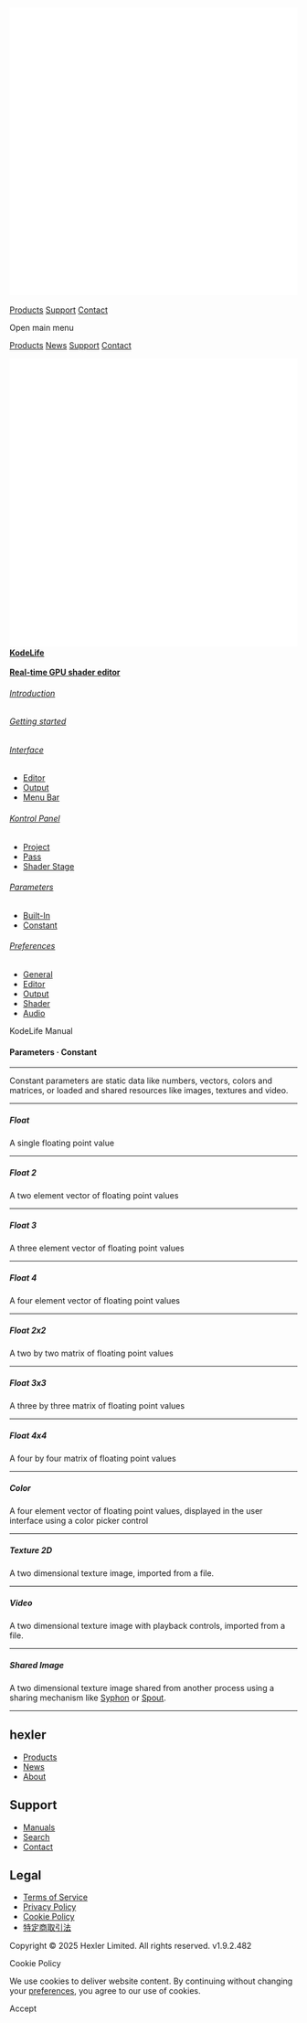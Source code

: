 [![hexler](img/hexler_logo-white.svg)](https://hexler.net/)

[Products](https://hexler.net/products) [Support](https://hexler.net/support) [Contact](https://hexler.net/contact)

Open main menu

[Products](https://hexler.net/products) [News](https://hexler.net/news) [Support](https://hexler.net/support) [Contact](https://hexler.net/contact)

[![](img/KodeLife-icon.png) **KodeLife**  
\
**Real-time GPU shader editor**](https://hexler.net/kodelife)

###### [Introduction](internal-display.md)

###### [Getting started](getting-started.md)

###### [Interface](interface.md)

- [Editor](interface-editor.md)
- [Output](interface-output.md)
- [Menu Bar](interface-menubar.md)

###### [Kontrol Panel](kontrolpanel.md)

- [Project](kontrolpanel-project.md)
- [Pass](kontrolpanel-pass.md)
- [Shader Stage](kontrolpanel-shaderstage.md)

###### [Parameters](parameters.md)

- [Built-In](parameters-built-in.md)
- [Constant](parameters-constant.md)

###### [Preferences](preferences-general.md)

- [General](preferences-general.md)
- [Editor](preferences-editor.md)
- [Output](preferences-output.md)
- [Shader](preferences-shader.md)
- [Audio](preferences-audio.md)

KodeLife Manual

#### Parameters · Constant

* * *

Constant parameters are static data like numbers, vectors, colors and matrices, or loaded and shared resources like images, textures and video.

* * *

##### Float

A single floating point value

* * *

##### Float 2

A two element vector of floating point values

* * *

##### Float 3

A three element vector of floating point values

* * *

##### Float 4

A four element vector of floating point values

* * *

##### Float 2x2

A two by two matrix of floating point values

* * *

##### Float 3x3

A three by three matrix of floating point values

* * *

##### Float 4x4

A four by four matrix of floating point values

* * *

##### Color

A four element vector of floating point values, displayed in the user interface using a color picker control

* * *

##### Texture 2D

A two dimensional texture image, imported from a file.

* * *

##### Video

A two dimensional texture image with playback controls, imported from a file.

* * *

##### Shared Image

A two dimensional texture image shared from another process using a sharing mechanism like [Syphon](http://syphon.v002.info/) or [Spout](http://spout.zeal.co/).

* * *

## hexler

- [Products](https://hexler.net/products)
- [News](https://hexler.net/news)
- [About](https://hexler.net/about)

## Support

- [Manuals](https://hexler.net/support/manuals)
- [Search](https://hexler.net/search)
- [Contact](https://hexler.net/contact)

## Legal

- [Terms of Service](https://hexler.net/terms-of-service)
- [Privacy Policy](https://hexler.net/privacy-policy)
- [Cookie Policy](https://hexler.net/cookie-policy)
- [特定商取引法](https://hexler.net/commercial-law)

Copyright © 2025 Hexler Limited. All rights reserved. v1.9.2.482

[](https://www.facebook.com/hexler)[](https://www.instagram.com/hexler.heavy.industries)[](https://www.threads.net/@hexler.heavy.industries)[](https://twitter.com/hexler_net)[](https://vimeo.com/hexler)[](https://www.tiktok.com/@hexler.net)[](https://mastodon.social/@hexler)[](https://bsky.app/profile/hexler.bsky.social)

Cookie Policy

We use cookies to deliver website content. By continuing without changing your [preferences](https://hexler.net/cookie-policy), you agree to our use of cookies.

Accept
